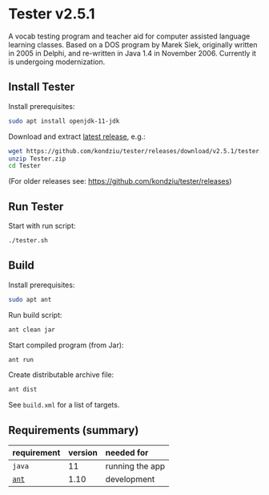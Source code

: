 # Tester v2.5.1

A vocab testing program and teacher aid for computer assisted language learning
classes. Based on a DOS program by Marek Siek, originally written in 2005 in
Delphi, and re-written in Java 1.4 in November 2006. Currently it is undergoing
modernization.

## Install Tester

Install prerequisites:

```bash
sudo apt install openjdk-11-jdk
```

Download and extract [latest
release](https://github.com/kondziu/tester/releases/download/v2.5.1/tester.zip),
e.g.:

```bash
wget https://github.com/kondziu/tester/releases/download/v2.5.1/tester.zip
unzip Tester.zip
cd Tester
```

(For older releases see: https://github.com/kondziu/tester/releases)

## Run Tester

Start with run script:

```bash
./tester.sh
```

## Build

Install prerequisites:

```bash
sudo apt ant
```

Run build script:

```bash
ant clean jar
```

Start compiled program (from Jar):

```bash
ant run
```

Create distributable archive file:

```bash
ant dist
```

See `build.xml` for a list of targets.

## Requirements (summary)

| requirement                      | version | needed for      |
| :--                              | :--     | :--             |
| `java`                           | 11      | running the app |
| [`ant`](https://ant.apache.org/) | 1.10    | development     |
